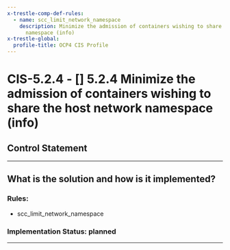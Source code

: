 ```yaml
---
x-trestle-comp-def-rules:
  - name: scc_limit_network_namespace
    description: Minimize the admission of containers wishing to share the host network
      namespace (info)
x-trestle-global:
  profile-title: OCP4 CIS Profile
---
```


# CIS-5.2.4 - \[\] 5.2.4 Minimize the admission of containers wishing to share the host network namespace (info)

## Control Statement

______________________________________________________________________

## What is the solution and how is it implemented?

<!-- For implementation status enter one of: implemented, partial, planned, alternative, not-applicable -->

<!-- Note that the list of rules under ### Rules: is read-only and changes will not be captured after assembly to JSON -->

<!-- Enter possible prose for implementation response at the control level here, after this comment -->

### Rules:

  - scc_limit_network_namespace

### Implementation Status: planned

______________________________________________________________________
